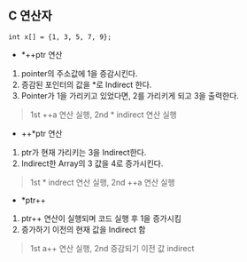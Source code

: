 ## C 연산자
`int x[] = {1, 3, 5, 7, 9};`
* *++ptr 연산 
1. pointer의 주소값에 1을 증감시킨다.
2. 증감된 포인터의 값을 *로 Indirect 한다.
3. Pointer가 1을 가리키고 있었다면, 2를 가리키게 되고 3을 출력한다.
> 1st ++a 연산 실행, 2nd * indirect 연산 실행

* ++*ptr 연산
1. ptr가 현재 가리키는 3을 Indirect한다.
2. Indirect한 Array의 3 값을 4로 증가시킨다.
> 1st * indrect 연산 실행, 2nd ++a 연산 실행

* *ptr++
1. ptr++ 연산이 실행되며 코드 실행 후 1을 증가시킴
2. 증가하기 이전의 현재 값을 Indirect 함
> 1st a++ 연산 실행, 2nd 증감되기 이전 값 indirect
